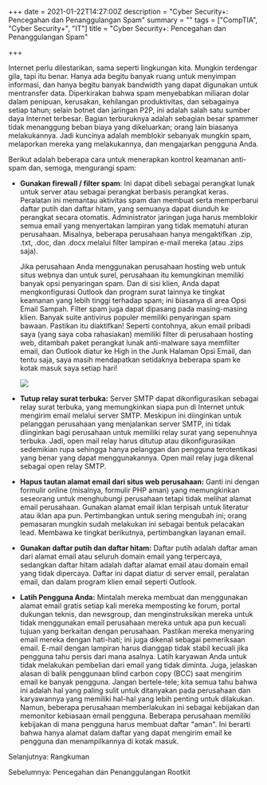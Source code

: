 +++
date = 2021-01-22T14:27:00Z
description = "Cyber Security+: Pencegahan dan Penanggulangan Spam"
summary = ""
tags = ["CompTIA", "Cyber Security+", "IT"]
title = "Cyber Security+: Pencegahan dan Penanggulangan Spam"

+++
  
 Internet perlu dilestarikan, sama seperti lingkungan kita. Mungkin terdengar gila, tapi itu benar. Hanya ada begitu banyak ruang untuk menyimpan informasi, dan hanya begitu banyak bandwidth yang dapat digunakan untuk mentransfer data. Diperkirakan bahwa spam menyebabkan miliaran dolar dalam penipuan, kerusakan, kehilangan produktivitas, dan sebagainya setiap tahun; selain botnet dan jaringan P2P, ini adalah salah satu sumber daya Internet terbesar. Bagian terburuknya adalah sebagian besar spammer tidak menanggung beban biaya yang dikeluarkan; orang lain biasanya melakukannya. Jadi kuncinya adalah memblokir sebanyak mungkin spam, melaporkan mereka yang melakukannya, dan mengajarkan pengguna Anda.

Berikut adalah beberapa cara untuk menerapkan kontrol keamanan anti-spam dan, semoga, mengurangi spam:

* **Gunakan firewall / filter spam**: Ini dapat dibeli sebagai perangkat lunak untuk server atau sebagai perangkat berbasis perangkat keras. Peralatan ini memantau aktivitas spam dan membuat serta memperbarui daftar putih dan daftar hitam, yang semuanya dapat diunduh ke perangkat secara otomatis. Administrator jaringan juga harus memblokir semua email yang menyertakan lampiran yang tidak mematuhi aturan perusahaan. Misalnya, beberapa perusahaan hanya mengaktifkan .zip, .txt, .doc, dan .docx melalui filter lampiran e-mail mereka (atau .zips saja).

  Jika perusahaan Anda menggunakan perusahaan hosting web untuk situs webnya dan untuk surel, perusahaan itu kemungkinan memiliki banyak opsi penyaringan spam. Dan di sisi klien, Anda dapat mengkonfigurasi Outlook dan program surat lainnya ke tingkat keamanan yang lebih tinggi terhadap spam; ini biasanya di area Opsi Email Sampah. Filter spam juga dapat dipasang pada masing-masing klien. Banyak suite antivirus populer memiliki penyaringan spam bawaan. Pastikan itu diaktifkan! Seperti contohnya, akun email pribadi saya (yang saya coba rahasiakan) memiliki filter di perusahaan hosting web, ditambah paket perangkat lunak anti-malware saya memfilter email, dan Outlook diatur ke High in the Junk Halaman Opsi Email, dan tentu saja, saya masih mendapatkan setidaknya beberapa spam ke kotak masuk saya setiap hari!

  ![](https://course.adinusa.id/media/markdownx/ba34a047-8348-4968-a4b5-8ccd85b2372e.jpg)
* **Tutup relay surat terbuka:** Server SMTP dapat dikonfigurasikan sebagai relay surat terbuka, yang memungkinkan siapa pun di Internet untuk mengirim email melalui server SMTP. Meskipun ini diinginkan untuk pelanggan perusahaan yang menjalankan server SMTP, ini tidak diinginkan bagi perusahaan untuk memiliki relay surat yang sepenuhnya terbuka. Jadi, open mail relay harus ditutup atau dikonfigurasikan sedemikian rupa sehingga hanya pelanggan dan pengguna terotentikasi yang benar yang dapat menggunakannya. Open mail relay juga dikenal sebagai open relay SMTP.
* **Hapus tautan alamat email dari situs web perusahaan:** Ganti ini dengan formulir online (misalnya, formulir PHP aman) yang memungkinkan seseorang untuk menghubungi perusahaan tetapi tidak melihat alamat email perusahaan. Gunakan alamat email iklan terpisah untuk literatur atau iklan apa pun. Pertimbangkan untuk sering mengubah ini; orang pemasaran mungkin sudah melakukan ini sebagai bentuk pelacakan lead. Membawa ke tingkat berikutnya, pertimbangkan layanan email.
* **Gunakan daftar putih dan daftar hitam:** Daftar putih adalah daftar aman dari alamat email atau seluruh domain email yang terpercaya, sedangkan daftar hitam adalah daftar alamat email atau domain email yang tidak dipercaya. Daftar ini dapat diatur di server email, peralatan email, dan dalam program klien email seperti Outlook.
* **Latih Pengguna Anda:** Mintalah mereka membuat dan menggunakan alamat email gratis setiap kali mereka memposting ke forum, portal dukungan teknis, dan newsgroup, dan menginstruksikan mereka untuk tidak menggunakan email perusahaan mereka untuk apa pun kecuali tujuan yang berkaitan dengan perusahaan. Pastikan mereka menyaring email mereka dengan hati-hati; ini juga dikenal sebagai pemeriksaan email. E-mail dengan lampiran harus dianggap tidak stabil kecuali jika pengguna tahu persis dari mana asalnya. Latih karyawan Anda untuk tidak melakukan pembelian dari email yang tidak diminta. Juga, jelaskan alasan di balik penggunaan blind carbon copy (BCC) saat mengirim email ke banyak pengguna. Jangan bertele-tele; kita semua tahu bahwa ini adalah hal yang paling sulit untuk ditanyakan pada perusahaan dan karyawannya yang memiliki hal-hal yang lebih penting untuk dilakukan. Namun, beberapa perusahaan memberlakukan ini sebagai kebijakan dan memonitor kebiasaan email pengguna. Beberapa perusahaan memiliki kebijakan di mana pengguna harus membuat daftar "aman". Ini berarti bahwa hanya alamat dalam daftar yang dapat mengirim email ke pengguna dan menampilkannya di kotak masuk.

Selanjutnya: Rangkuman

Sebelumnya: Pencegahan dan Penanggulangan Rootkit